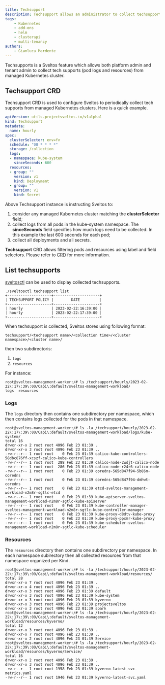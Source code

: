 ```yaml
---
title: Techsupport
description: Techsupport allows an administrator to collect techsupports, both logs and resources, from managed Kubernetes clusters.
tags:
    - Kubernetes
    - add-ons
    - helm
    - clusterapi
    - multi-tenancy
authors:
    - Gianluca Mardente
---
```

Techsupports is a Sveltos feature which allows both platform admin and tenant admin to collect tech supports (pod logs and resources) from managed Kubernetes cluster.

## Techsupport CRD

Techsupport CRD is used to configure Sveltos to periodically collect tech supports from managed Kubernetes clusters. Here is a quick example. 

```yaml
apiVersion: utils.projectsveltos.io/v1alpha1
kind: Techsupport
metadata:
  name: hourly
spec:
  clusterSelector: env=fv
  schedule: "00 * * * *"
  storage: /collection
  logs:
  - namespace: kube-system
    sinceSeconds: 600
  resources:
  - group: ""
    version: v1
    kind: Deployment
  - group: ""
    version: v1
    kind: Secret
```

Above Techsupport instance is instructing Sveltos to:

1. consider any managed Kubernetes cluster matching the __clusterSelector__ field;
2. collect logs from all pods in the kube-system namespace. The __sinceSeconds__ field specifies how much logs need to be collected. In this example the last 600 seconds for each pod;
3. collect all deployments and all secrets.

__Techsupport__ CRD allows filtering pods and resources using label and field selectors.
Please refer to [CRD](https://github.com/projectsveltos/sveltosctl/blob/main/api/v1alpha1/techsupport_types.go) for more information.

## List techsupports

[sveltosctl](https://github.com/projectsveltos/sveltosctl "Sveltos CLI")  can be used to display collected techsupports.

```
./sveltosctl techsupport list 
+--------------------+---------------------+
| TECHSUPPORT POLICY |        DATE         |
+--------------------+---------------------+
| hourly             | 2023-02-22:16:39:00 |
| hourly             | 2023-02-22:17:39:00 |
+--------------------+---------------------+
```

When techsupport is collected, Sveltos stores using following format:

```techsupport/<techsupport name>/<collection time>/<cluster namespace>/<cluster name>/```

then two subdirectoris:

1. ```logs```
2. ```resources```

For instance:

```
root@sveltos-management-worker:/# ls /techsupport/hourly/2023-02-22\:17\:39\:00/Capi\:default/sveltos-management-workload/
logs  resources
```

### Logs

The ```logs``` directory then contains one subdirectory per namespace, which then contains logs collected for the pods in that namespace.

```
root@sveltos-management-worker:/# ls -la /techsupport/hourly/2023-02-22\:17\:39\:00/Capi\:default/sveltos-management-workload/logs/kube-system/
total 16
drwxr-xr-x 2 root root 4096 Feb 23 01:39 .
drwxr-xr-x 3 root root 4096 Feb 23 01:39 ..
-rw-r--r-- 1 root root    0 Feb 23 01:39 calico-kube-controllers-58dbc876ff-xcszf-calico-kube-controllers
-rw-r--r-- 1 root root  288 Feb 23 01:39 calico-node-2wdjt-calico-node
-rw-r--r-- 1 root root  286 Feb 23 01:39 calico-node-r24r6-calico-node
-rw-r--r-- 1 root root    0 Feb 23 01:39 coredns-565d847f94-5b86m-coredns
-rw-r--r-- 1 root root    0 Feb 23 01:39 coredns-565d847f94-dmhwt-coredns
-rw-r--r-- 1 root root    0 Feb 23 01:39 etcd-sveltos-management-workload-n2m8r-sgtlc-etcd
-rw-r--r-- 1 root root    0 Feb 23 01:39 kube-apiserver-sveltos-management-workload-n2m8r-sgtlc-kube-apiserver
-rw-r--r-- 1 root root    0 Feb 23 01:39 kube-controller-manager-sveltos-management-workload-n2m8r-sgtlc-kube-controller-manager
-rw-r--r-- 1 root root    0 Feb 23 01:39 kube-proxy-d8dtv-kube-proxy
-rw-r--r-- 1 root root    0 Feb 23 01:39 kube-proxy-ppxmr-kube-proxy
-rw-r--r-- 1 root root    0 Feb 23 01:39 kube-scheduler-sveltos-management-workload-n2m8r-sgtlc-kube-scheduler
```

### Resources 

The ```resources``` directory then contains one subdirectory per namespace.
In each namespace subirectory then all collected resources from that namespace organized per Kind.

```
root@sveltos-management-worker:/# ls -la /techsupport/hourly/2023-02-22\:17\:39\:00/Capi\:default/sveltos-management-workload/resources/
total 28
drwxr-xr-x 7 root root 4096 Feb 23 01:39 .
drwxr-xr-x 4 root root 4096 Feb 23 01:39 ..
drwxr-xr-x 3 root root 4096 Feb 23 01:39 default
drwxr-xr-x 3 root root 4096 Feb 23 01:39 kube-system
drwxr-xr-x 3 root root 4096 Feb 23 01:39 kyverno
drwxr-xr-x 3 root root 4096 Feb 23 01:39 projectsveltos
drwxr-xr-x 3 root root 4096 Feb 23 01:39 spark
root@sveltos-management-worker:/# ls -la /techsupport/hourly/2023-02-22\:17\:39\:00/Capi\:default/sveltos-management-workload/resources/kyverno/
total 12
drwxr-xr-x 3 root root 4096 Feb 23 01:39 .
drwxr-xr-x 7 root root 4096 Feb 23 01:39 ..
drwxr-xr-x 2 root root 4096 Feb 23 01:39 Service
root@sveltos-management-worker:/# ls -la /techsupport/hourly/2023-02-22\:17\:39\:00/Capi\:default/sveltos-management-workload/resources/kyverno/Service/
total 16
drwxr-xr-x 2 root root 4096 Feb 23 01:39 .
drwxr-xr-x 3 root root 4096 Feb 23 01:39 ..
-rw-r--r-- 1 root root 1958 Feb 23 01:39 kyverno-latest-svc-metrics.yaml
-rw-r--r-- 1 root root 1946 Feb 23 01:39 kyverno-latest-svc.yaml
```